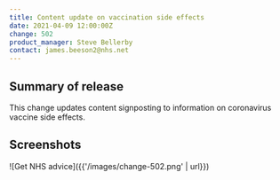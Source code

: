 ```yaml
---
title: Content update on vaccination side effects
date: 2021-04-09 12:00:00Z
change: 502
product_manager: Steve Bellerby
contact: james.beeson2@nhs.net
---
```


## Summary of release

This change updates content signposting to information on coronavirus vaccine side effects.

## Screenshots

![Get NHS advice]({{'/images/change-502.png' | url}})
